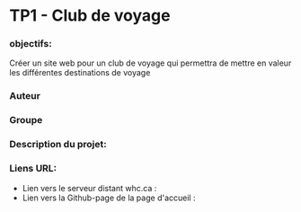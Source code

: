 # TP1 - Club de voyage

### objectifs: 
Créer un site web pour un club de voyage qui permettra de mettre en valeur les différentes destinations de voyage

### Auteur
### Groupe

### Description du projet:

### Liens URL:

- Lien vers le serveur distant whc.ca :
- Lien vers la Github-page de la page d'accueil :





